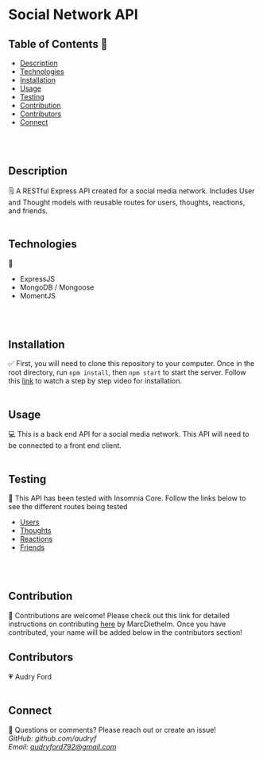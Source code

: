 # Social Network API

## Table of Contents 👀<br>
- [Description](#description)
- [Technologies](#technologies)
- [Installation](#installation)
- [Usage](#usage)
- [Testing](#testing)
- [Contribution](#contribution)
- [Contributors](#contributors)
- [Connect](#connect)
<br>
<br>

## Description
🗒
A RESTful Express API created for a social media network. Includes User and Thought models with reusable routes for users, thoughts, reactions, and friends. 
<br>
<br>

## Technologies
💾
- ExpressJS 
- MongoDB / Mongoose
- MomentJS
<br>
<br>


## Installation
✅
First, you will need to clone this repository to your computer. Once in the root directory, run  `npm install`, then `npm start` to start the server. Follow this [link](https://watch.screencastify.com/v/zfMLTCG437kdHXppnlfl) to watch a step by step video for installation.
<br>
<br>

## Usage
💻
This is a back end API for a social media network. This API will need to be connected to a front end client. 
<br>
<br>

## Testing
🧪
This API has been tested with Insomnia Core. Follow the links below to see the different routes being tested
- [Users](https://watch.screencastify.com/v/9531CKuc4dTF5S70eVq2)
- [Thoughts](https://watch.screencastify.com/v/P6laHHUQF3yUZgvwWyFl)
- [Reactions](https://watch.screencastify.com/v/nCEHc7SRTBiYcLakX1m9)
- [Friends](https://watch.screencastify.com/v/MpWVHdZ0es61RwvYz4Ns)
<br>
<br>

## Contribution
👥
Contributions are welcome! Please check out this link for detailed instructions on contributing [here](https://github.com/MarcDiethelm/contributing/blob/master/README.md) by MarcDiethelm. Once you have contributed, your name will be added below in the contributors section!
<br>

## Contributors
💗
Audry Ford 
<br>
<br>

## Connect
📧
Questions or comments? Please reach out or create an issue!
<br>
*GitHub: github.com/audryf*<br>
*Email: audryford792@gmail.com*

